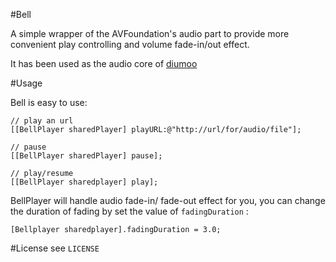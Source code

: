 #Bell 

A simple wrapper of the AVFoundation's audio part to provide more convenient
play controlling and volume fade-in/out effect.

It has been used as the audio core of [diumoo](http://diumoo.net)

#Usage

Bell is easy to use:

    // play an url
    [[BellPlayer sharedPlayer] playURL:@"http://url/for/audio/file"];

    // pause
    [[BellPlayer sharedPlayer] pause];

    // play/resume
    [[BellPlayer sharedplayer] play];

BellPlayer will handle audio fade-in/ fade-out effect for you, you can change 
the duration of fading by set the value of `fadingDuration` :

    [Bellplayer sharedplayer].fadingDuration = 3.0;


#License
see `LICENSE`
